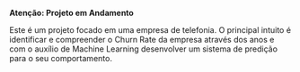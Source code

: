 **Atenção: Projeto em Andamento**

Este é um projeto focado em uma empresa de telefonia. O principal intuito é identificar e compreender o Churn Rate da empresa através dos anos e com o auxílio de Machine Learning desenvolver um sistema de predição para o seu comportamento.
